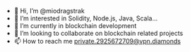 - 👋 Hi, I’m @miodragstrak
- 👀 I’m interested in Solidity, Node.js, Java, Scala...
- 🌱 I’m currently in blockchain development
- 💞️ I’m looking to collaborate on blockchain related projects
- 📫 How to reach me private.2925672709@vpn.diamonds

<!---
miodragstrak/miodragstrak is a ✨ special ✨ repository because its `README.md` (this file) appears on your GitHub profile.
You can click the Preview link to take a look at your changes.
--->
